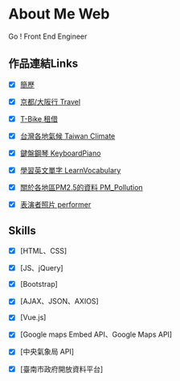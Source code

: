 # About Me Web
  Go ! Front End Engineer


## 作品連結Links

- [X] [簡歷](https://liugoldent.github.io/LgtProfile/profile.html)
- [X] [京都/大阪行 Travel](https://liugoldent.github.io/Travel/Travel.html)
- [X] [T-Bike 租借](https://liugoldent.github.io/TBikeRent/TBike.html)
- [X] [台灣各地氣候 Taiwan Climate](https://liugoldent.github.io/TaiwanClimate/TaiwanClimate.html)
- [X] [鍵盤鋼琴 KeyboardPiano](https://liugoldent.github.io/KeyboardPiano/music.html)
- [X] [學習英文單字 LearnVocabulary](https://liugoldent.github.io/LearnVocabulary/English.html)
- [X] [關於各地區PM2.5的資料 PM_Pollution](https://liugoldent.github.io/PM_Pollution/pm_pollution.html)
- [X] [表演者照片 performer](https://liugoldent.github.io/performer/performer.html)


## Skills

- [X] [HTML、CSS]
- [X] [JS、jQuery]
- [X] [Bootstrap]
- [X] [AJAX、JSON、AXIOS]
- [X] [Vue.js]
- [X] [Google maps Embed API、Google Maps API]
- [X] [中央氣象局 API]
- [X] [臺南市政府開放資料平台]



